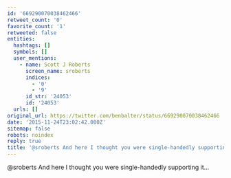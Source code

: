 ```yaml
---
id: '669290070038462466'
retweet_count: '0'
favorite_count: '1'
retweeted: false
entities:
  hashtags: []
  symbols: []
  user_mentions:
    - name: Scott J Roberts
      screen_name: sroberts
      indices:
        - '0'
        - '9'
      id_str: '24053'
      id: '24053'
  urls: []
original_url: https://twitter.com/benbalter/status/669290070038462466
date: '2015-11-24T23:02:42.000Z'
sitemap: false
robots: noindex
reply: true
title: '@sroberts And here I thought you were single-handedly supporting it...'
---
```


@sroberts And here I thought you were single-handedly supporting it...